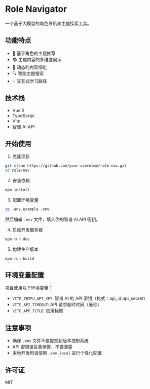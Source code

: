 # Role Navigator

一个基于大模型的角色导航和主题探索工具。

## 功能特点

- 🎯 基于角色的主题推荐
- 📚 主题内容的多维度展示
- 🔄 动态的内容细化
- 🔍 智能主题搜索
- 💡 交互式学习路径

## 技术栈

- Vue 3
- TypeScript
- Vite
- 智谱 AI API

## 开始使用

1. 克隆项目
```bash
git clone https://github.com/your-username/role-nav.git
cd role-nav
```

2. 安装依赖
```bash
npm install
```

3. 配置环境变量
```bash
cp .env.example .env
```
然后编辑 `.env` 文件，填入你的智谱 AI API 密钥。

4. 启动开发服务器
```bash
npm run dev
```

5. 构建生产版本
```bash
npm run build
```

## 环境变量配置

项目使用以下环境变量：

- `VITE_ZHIPU_API_KEY`: 智谱 AI 的 API 密钥（格式：api_id.api_secret）
- `VITE_API_TIMEOUT`: API 请求超时时间（毫秒）
- `VITE_APP_TITLE`: 应用标题

## 注意事项

- 确保 `.env` 文件不要提交到版本控制系统
- API 密钥请妥善保管，不要泄露
- 本地开发时请使用 `.env.local` 进行个性化配置

## 许可证

MIT 
